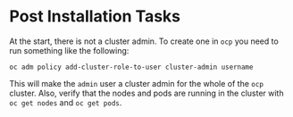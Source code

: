 # Post Installation Tasks

At the start, there is not a cluster admin. To create one in `ocp` you need to run something like the following:

`oc adm policy add-cluster-role-to-user cluster-admin username`

This will make the `admin` user a cluster admin for the whole of the `ocp` cluster. Also, verify that the nodes and pods are running in the cluster with `oc get nodes` and `oc get pods`.
